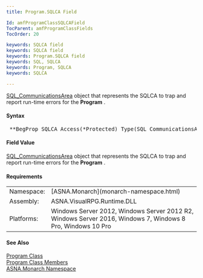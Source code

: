 ```yaml
---
title: Program.SQLCA Field

Id: amfProgramClassSQLCAField
TocParent: amfProgramClassFields
TocOrder: 20

keywords: SQLCA field
keywords: SQLCA field
keywords: Program.SQLCA field
keywords: SQL, SQLCA
keywords: Program, SQLCA
keywords: SQLCA

---
```


[ SQL_CommunicationsArea](program-sql-communications-area-class.html) object that represents the SQLCA to trap and report run-time errors for the **Program** .
<!-- start -->

#### Syntax
<pre class="syntax"> **BegProp SQLCA Access(*Protected) Type(SQL_CommunicationsArea)** </pre>

#### Field Value
[ SQL_CommunicationsArea](program-sql-communications-area-class.html) object that represents the SQLCA to trap and report run-time errors for the **Program** .
<!-- -->

 <!-- start -->

#### Requirements
<table class="dttable" cellspacing="0" cellpadding="4" width="60%">
           <colgroup>
            <col width="15%" style="font-weight:bold" />
            <col width="85%" />
          </colgroup>
          <tr>
            <td>Namespace:</td>
            <td>[ASNA.Monarch](monarch-namespace.html)</td>
          </tr>
          <tr>
            <td>Assembly:</td>
            <td>ASNA.VisualRPG.Runtime.DLL</td>
          </tr>
         <tr>
            <td>Platforms:</td>
            <td> Windows Server 2012, Windows Server 2012 R2, Windows Server 2016, Windows 7, Windows 8 Pro, Windows 10 Pro</td>
         </tr>
</table>

<!-- end -->

#### See Also
[Program Class](program-class.html) <br /> [Program Class Members](program-class-members.html) <br /> [ASNA.Monarch Namespace](monarch-namespace.html) 
